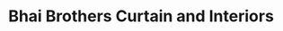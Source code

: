 ---
title: "Bhai Brothers Curtain and Interiors"
url: /karachi/bhai-brothers-curtain-and-interiors/
shop: Gardinen
---